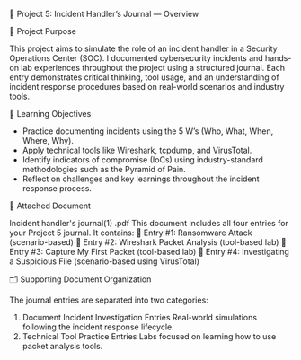 🔐 Project 5: Incident Handler’s Journal — Overview

📘 Project Purpose

This project aims to simulate the role of an incident handler in a Security Operations Center (SOC). I documented cybersecurity incidents and hands-on lab experiences throughout the project using a structured journal. Each entry demonstrates critical thinking, tool usage, and an understanding of incident response procedures based on real-world scenarios and industry tools.

🎯 Learning Objectives

- Practice documenting incidents using the 5 W’s (Who, What, When, Where, Why).
- Apply technical tools like Wireshark, tcpdump, and VirusTotal.
- Identify indicators of compromise (IoCs) using industry-standard methodologies such as the Pyramid of Pain.
- Reflect on challenges and key learnings throughout the incident response process.

📂 Attached Document

Incident handler's journal(1) .pdf
This document includes all four entries for your Project 5 journal. It contains:
📝 Entry #1: Ransomware Attack (scenario-based)
📝 Entry #2: Wireshark Packet Analysis (tool-based lab)
📝 Entry #3: Capture My First Packet (tool-based lab)
📝 Entry #4: Investigating a Suspicious File (scenario-based using VirusTotal)

🗂️ Supporting Document Organization
  
The journal entries are separated into two categories:
1. Document Incident Investigation Entries
Real-world simulations following the incident response lifecycle.
2. Technical Tool Practice Entries
Labs focused on learning how to use packet analysis tools.
